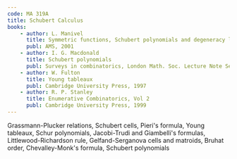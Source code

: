 ```yaml
---
code: MA 319A
title: Schubert Calculus
books:
    - author: L. Manivel
      title: Symmetric functions, Schubert polynomials and degeneracy loci
      publ: AMS, 2001
    - author: I. G. Macdonald
      title: Schubert polynomials
      publ: Surveys in combinatorics, London Math. Soc. Lecture Note Ser., 166, Cambridge University Press, 1991
    - author: W. Fulton
      title: Young tableaux
      publ: Cambridge University Press, 1997
    - author: R. P. Stanley
      title: Enumerative Combinatorics, Vol 2
      publ: Cambridge University Press, 1999
---
```


Grassmann-Plucker relations, Schubert cells, Pieri's
formula, Young tableaux, Schur polynomials, Jacobi-Trudi and
Giambelli's formulas, Littlewood-Richardson rule, Gelfand-Serganova
cells and matroids, Bruhat order, Chevalley-Monk's formula, Schubert
polynomials

